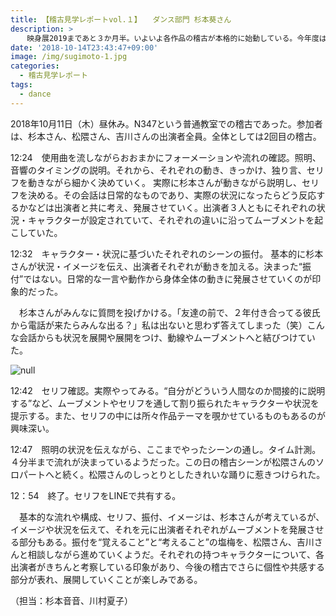 ```yaml
---
title: 【稽古見学レポートvol.１】　　ダンス部門 杉本葵さん
description: >
  　映身展2019まであと３か月半。いよいよ各作品の稽古が本格的に始動している。今年度は、実践におけるプロセスを共有し、さらに思考を深めるために、スタッフによる『稽古場レポート』を行う。ダンス部門の記念すべき第１回目のレポートは、杉本葵さん（２年生）の作品稽古である。
date: '2018-10-14T23:43:47+09:00'
image: /img/sugimoto-1.jpg
categories:
  - 稽古見学レポート
tags:
  - dance
---
```

2018年10月11日（木）昼休み。N347という普通教室での稽古であった。参加者は、杉本さん、松隈さん、吉川さんの出演者全員。全体としては2回目の稽古。

12:24　使用曲を流しながらおおまかにフォーメーションや流れの確認。照明、音響のタイミングの説明。それから、それぞれの動き、きっかけ、独り言、セリフを動きながら細かく決めていく。 実際に杉本さんが動きながら説明し、セリフを決める。その会話は日常的なものであり、実際の状況になったらどう反応するかなどは出演者と共に考え、発展させていく。出演者３人ともにそれぞれの状況・キャラクターが設定されていて、それぞれの違いに沿ってムーブメントを起こしていた。

12:32　キャラクター・状況に基づいたそれぞれのシーンの振付。
基本的に杉本さんが状況・イメージを伝え、出演者それぞれが動きを加える。決まった“振付”ではない。日常的な一言や動作から身体全体の動きに発展させていくのが印象的だった。

　杉本さんがみんなに質問を投げかける。「友達の前で、２年付き合ってる彼氏から電話が来たらみんな出る？」私は出ないと思わず答えてしまった（笑）こんな会話からも状況を展開や展開をつけ、動線やムーブメントへと結びつけていた。

![null](/img/sugimoto-2.jpg)

12:42　セリフ確認。実際やってみる。“自分がどういう人間なのか間接的に説明する”など、ムーブメントやセリフを通して割り振られたキャラクターや状況を提示する。また、セリフの中には所々作品テーマを覗かせているものもあるのが興味深い。

12:47　照明の状況を伝えながら、ここまでやったシーンの通し。タイム計測。４分半まで流れが決まっているようだった。この日の稽古シーンが松隈さんのソロパートへと続く。松隈さんのしっとりとしたきれいな踊りに惹きつけられた。

12：54　終了。セリフをLINEで共有する。

　基本的な流れや構成、セリフ、振付、イメージは、杉本さんが考えているが、イメージや状況を伝えて、それを元に出演者それぞれがムーブメントを発展させる部分もある。振付を“覚えること”と“考えること”の塩梅を、松隈さん、吉川さんと相談しながら進めていくようだ。それぞれの持つキャラクターについて、各出演者がきちんと考察している印象があり、今後の稽古でさらに個性や共感する部分が表れ、展開していくことが楽しみである。

（担当：杉本音音、川村夏子）
